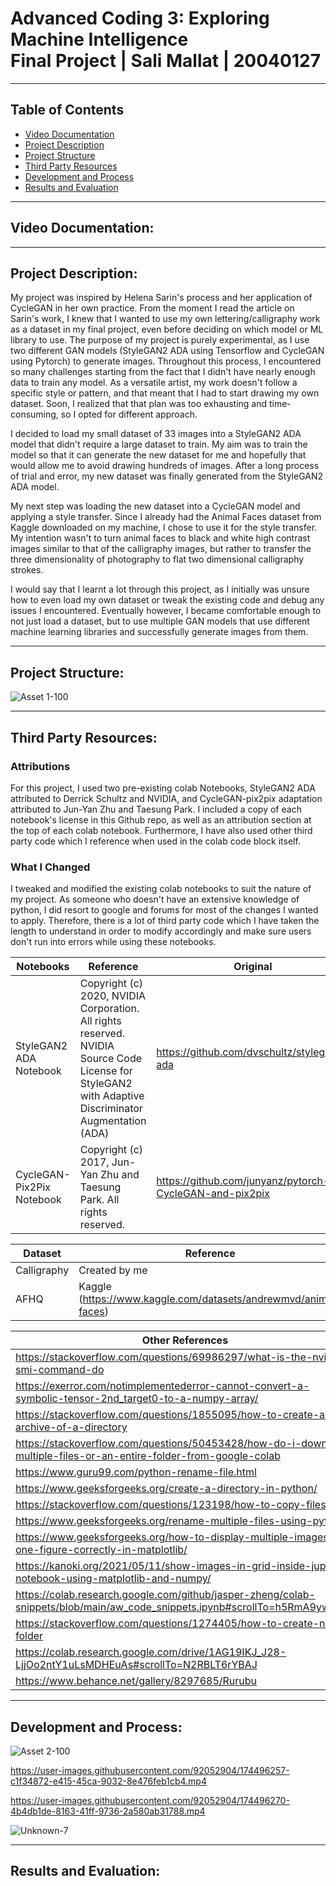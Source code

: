 # Advanced Coding 3: Exploring Machine Intelligence <br> Final Project | Sali Mallat | 20040127

---

## Table of Contents

  - [Video Documentation](https://github.com/s-mallat/FinalProject_AdvCoding3/blob/main/README.md#video-documentation)
  - [Project Description](https://github.com/s-mallat/FinalProject_AdvCoding3/blob/main/README.md#project-description)
  - [Project Structure](https://github.com/s-mallat/FinalProject_AdvCoding3/blob/main/README.md#project-structure)
  - [Third Party Resources](https://github.com/s-mallat/FinalProject_AdvCoding3/blob/main/README.md#third-party-resources)
  - [Development and Process](https://github.com/s-mallat/FinalProject_AdvCoding3/blob/main/README.md#development-and-process)
  - [Results and Evaluation](https://github.com/s-mallat/FinalProject_AdvCoding3/blob/main/README.md#results-and-evaluation)

---

## Video Documentation:
---
## Project Description:

My project was inspired by Helena Sarin's process and her application of CycleGAN in her own practice. From the moment I read the article on Sarin's work, I knew that I wanted to use my own lettering/calligraphy work as a dataset in my final project, even before deciding on which model or ML library to use. The purpose of my project is purely experimental, as I use two different GAN models (StyleGAN2 ADA using Tensorflow and CycleGAN using Pytorch) to generate images. Throughout this process, I encountered so many challenges starting from the fact that I didn't have nearly enough data to train any model. As a versatile artist, my work doesn't follow a specific style or pattern, and that meant that I had to start drawing my own dataset. Soon, I realized that that plan was too exhausting and time-consuming, so I opted for different approach. 

I decided to load my small dataset of 33 images into a StyleGAN2 ADA model that didn't require a large dataset to train. My aim was to train the model so that it can generate the new dataset for me and hopefully that would allow me to avoid drawing hundreds of images. After a long process of trial and error, my new dataset was finally generated from the StyleGAN2 ADA model. 

My next step was loading the new dataset into a CycleGAN model and applying a style transfer. Since I already had the Animal Faces dataset from Kaggle downloaded on my machine, I chose to use it for the style transfer. My intention wasn't to turn animal faces to black and white high contrast images similar to that of the calligraphy images, but rather to transfer the three dimensionality of photography to flat two dimensional calligraphy strokes. 

I would say that I learnt a lot through this project, as I initially was unsure how to even load my own dataset or tweak the existing code and debug any issues I encountered. Eventually however, I became comfortable enough to not just load a dataset, but to use multiple GAN models that use different machine learning libraries and successfully generate images from them.


---
## Project Structure:

![Asset 1-100](https://user-images.githubusercontent.com/92052904/174483211-41665523-dce5-4ce3-bff3-31d625cc5381.jpg)

---

## Third Party Resources:

### Attributions
For this project, I used two pre-existing colab Notebooks, StyleGAN2 ADA attributed to Derrick Schultz and NVIDIA, and CycleGAN-pix2pix adaptation attributed to Jun-Yan Zhu and Taesung Park. I included a copy of each notebook's license in this Github repo, as well as an attribution section at the top of each colab notebook. Furthermore, I have also used other third party code which I reference when used in the colab code block itself.

### What I Changed
I tweaked and modified the existing colab notebooks to suit the nature of my project. As someone who doesn't have an extensive knowledge of python, I did resort to google and forums for most of the changes I wanted to apply. Therefore, there is a lot of third party code which I have taken the length to understand in order to modify accordingly and make sure users don't run into errors while using these notebooks.

  
| Notebooks  | Reference | Original |
| ------------- | ------------- |------------- |
| StyleGAN2 ADA Notebook  | Copyright (c) 2020, NVIDIA Corporation. All rights reserved. NVIDIA Source Code License for StyleGAN2 with Adaptive Discriminator Augmentation (ADA)  | https://github.com/dvschultz/stylegan2-ada  |
| CycleGAN-Pix2Pix Notebook  | Copyright (c) 2017, Jun-Yan Zhu and Taesung Park. All rights reserved.  | https://github.com/junyanz/pytorch-CycleGAN-and-pix2pix  |

| Dataset | Reference |
| ------- | --------- |
| Calligraphy | Created by me |
| AFHQ | Kaggle (https://www.kaggle.com/datasets/andrewmvd/animal-faces) |

| Other References  |
| ---------- |
| https://stackoverflow.com/questions/69986297/what-is-the-nvidia-smi-command-do  |
| https://exerror.com/notimplementederror-cannot-convert-a-symbolic-tensor-2nd_target0-to-a-numpy-array/ |
| https://stackoverflow.com/questions/1855095/how-to-create-a-zip-archive-of-a-directory |
| https://stackoverflow.com/questions/50453428/how-do-i-download-multiple-files-or-an-entire-folder-from-google-colab |
| https://www.guru99.com/python-rename-file.html |
| https://www.geeksforgeeks.org/create-a-directory-in-python/ |
| https://stackoverflow.com/questions/123198/how-to-copy-files | 
| https://www.geeksforgeeks.org/rename-multiple-files-using-python/ |
| https://www.geeksforgeeks.org/how-to-display-multiple-images-in-one-figure-correctly-in-matplotlib/ | 
| https://kanoki.org/2021/05/11/show-images-in-grid-inside-jupyter-notebook-using-matplotlib-and-numpy/ |
| https://colab.research.google.com/github/jasper-zheng/colab-snippets/blob/main/aw_code_snippets.ipynb#scrollTo=h5RmA9ywA4a- |
| https://stackoverflow.com/questions/1274405/how-to-create-new-folder |
| https://colab.research.google.com/drive/1AG19IKJ_J28-LjjOo2ntY1uLsMDHEuAs#scrollTo=N2RBLT6rYBAJ | 
| https://www.behance.net/gallery/8297685/Rurubu |

---

## Development and Process:

![Asset 2-100](https://user-images.githubusercontent.com/92052904/174496201-9e0f6fff-dce0-44f6-b958-b211f399b456.jpg)

https://user-images.githubusercontent.com/92052904/174496257-c1f34872-e415-45ca-9032-8e476feb1cb4.mp4

https://user-images.githubusercontent.com/92052904/174496270-4b4db1de-8163-41ff-9736-2a580ab31788.mp4

![Unknown-7](https://user-images.githubusercontent.com/92052904/174496162-064afaf9-1f4c-4d92-9cb4-dc555eb65eef.png)


---
## Results and Evaluation:


